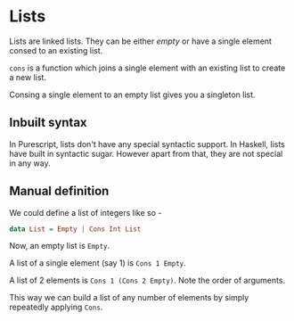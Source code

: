 # Lists

Lists are linked lists. They can be either *empty* or have a single element consed to an existing list.

`cons` is a function which joins a single element with an existing list to create a new list.

Consing a single element to an empty list gives you a singleton list.

## Inbuilt syntax

In Purescript, lists don't have any special syntactic support.
In Haskell, lists have built in syntactic sugar. However apart from that, they are not special in any way.

## Manual definition

We could define a list of integers like so -

```haskell
data List = Empty | Cons Int List
```

Now, an empty list is `Empty`.

A list of a single element (say 1) is `Cons 1 Empty`.

A list of 2 elements is `Cons 1 (Cons 2 Empty)`. Note the order of arguments.

This way we can build a list of any number of elements by simply repeatedly applying `Cons`.


